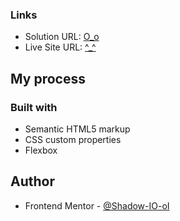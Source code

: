 ### Links

- Solution URL: [O_o](https://github.com/Shadow-IO-oI/nft-preview-card-component)
- Live Site URL: [^_^](https://nft-preview-card-component-mu-ivory.vercel.app)

## My process

### Built with

- Semantic HTML5 markup
- CSS custom properties
- Flexbox

## Author

- Frontend Mentor - [@Shadow-IO-oI](https://www.frontendmentor.io/profile/Shadow-IO-oI)

